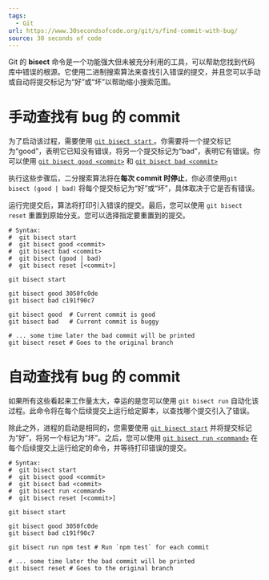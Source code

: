 ```yaml
---
tags:
  - Git
url: https://www.30secondsofcode.org/git/s/find-commit-with-bug/
source: 30 seconds of code
---
```

Git 的 **bisect** 命令是一个功能强大但未被充分利用的工具，可以帮助您找到代码库中错误的根源。它使用二进制搜索算法来查找引入错误的提交，并且您可以手动或自动将提交标记为“好”或“坏”以帮助缩小搜索范围。
# 手动查找有 bug 的 commit
为了启动该过程，需要使用 [`git bisect start` ](https://git-scm.com/docs/git-bisect#_basic_bisect_commands_start_bad_good)。你需要将一个提交标记为“good”，表明它已知没有错误，将另一个提交标记为“bad”，表明它有错误。你可以使用 [`git bisect good <commit>`](https://git-scm.com/docs/git-bisect#_basic_bisect_commands_start_bad_good) 和 [`git bisect bad <commit>`](https://git-scm.com/docs/git-bisect#_basic_bisect_commands_start_bad_good)

执行这些步骤后，二分搜索算法将在**每次 commit 时停止**，你必须使用`git bisect (good | bad)` 将每个提交标记为“好”或“坏”，具体取决于它是否有错误。

运行完提交后，算法将打印引入错误的提交。最后，您可以使用 `git bisect reset` 重置到原始分支。您可以选择指定要重置到的提交。
```shell
# Syntax:
#  git bisect start
#  git bisect good <commit>
#  git bisect bad <commit>
#  git bisect (good | bad)
#  git bisect reset [<commit>]

git bisect start

git bisect good 3050fc0de
git bisect bad c191f90c7

git bisect good  # Current commit is good
git bisect bad   # Current commit is buggy

# ... some time later the bad commit will be printed
git bisect reset # Goes to the original branch
```
# 自动查找有 bug 的 commit
如果所有这些看起来工作量太大，幸运的是您可以使用 `git bisect run` 自动化该过程。此命令将在每个后续提交上运行给定脚本，以查找哪个提交引入了错误。

除此之外，进程的启动是相同的，您需要使用 [`git bisect start`](https://git-scm.com/docs/git-bisect#_basic_bisect_commands_start_bad_good) 并将提交标记为“好”，将另一个标记为“坏”。之后，您可以使用 [`git bisect run <command>`](https://git-scm.com/docs/git-bisect#_bisect_run) 在每个后续提交上运行给定的命令，并等待打印错误的提交。
```shell
# Syntax:
#  git bisect start
#  git bisect good <commit>
#  git bisect bad <commit>
#  git bisect run <command>
#  git bisect reset [<commit>]

git bisect start

git bisect good 3050fc0de
git bisect bad c191f90c7

git bisect run npm test # Run `npm test` for each commit

# ... some time later the bad commit will be printed
git bisect reset # Goes to the original branch
```
